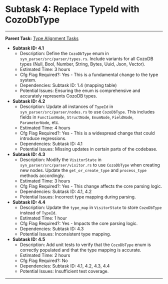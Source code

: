 # Subtask 4: Replace TypeId with CozoDbType

---

**Parent Task:** [Type Alignment Tasks](gemma_workflow/tasks/type_alignment_tasks.md)

*   **Subtask ID: 4.1**
    *   Description: Define the `CozoDbType` enum in `syn_parser/src/parser/types.rs`. Include variants for all CozoDB types (Null, Bool, Number, String, Bytes, Uuid, Json, Vector).
    *   Estimated Time: 3 hours
    *   Cfg Flag Required?: Yes - This is a fundamental change to the type system.
    *   Dependencies: Subtask ID: 1.4 (mapping table)
    *   Potential Issues: Ensuring the enum is comprehensive and accurately represents CozoDB types.
*   **Subtask ID: 4.2**
    *   Description: Update all instances of `TypeId` in `syn_parser/src/parser/nodes.rs` to use `CozoDbType`. This includes fields in `FunctionNode`, `StructNode`, `EnumNode`, `FieldNode`, `ParameterNode`, etc.
    *   Estimated Time: 4 hours
    *   Cfg Flag Required?: Yes - This is a widespread change that could introduce regressions.
    *   Dependencies: Subtask ID: 4.1
    *   Potential Issues: Missing updates in certain parts of the codebase.
*   **Subtask ID: 4.3**
    *   Description: Modify the `VisitorState` in `syn_parser/src/parser/visitor.rs` to use `CozoDbType` when creating new nodes. Update the `get_or_create_type` and `process_type` methods accordingly.
    *   Estimated Time: 3 hours
    *   Cfg Flag Required?: Yes - This change affects the core parsing logic.
    *   Dependencies: Subtask ID: 4.1, 4.2
    *   Potential Issues: Incorrect type mapping during parsing.
*   **Subtask ID: 4.4**
    *   Description: Update the `type_map` in `VisitorState` to store `CozoDbType` instead of `TypeId`.
    *   Estimated Time: 1 hour
    *   Cfg Flag Required?: Yes - Impacts the core parsing logic.
    *   Dependencies: Subtask ID: 4.3
    *   Potential Issues: Inconsistent type mapping.
*   **Subtask ID: 4.5**
    *   Description: Add unit tests to verify that the `CozoDbType` enum is correctly populated and that the type mapping is accurate.
    *   Estimated Time: 2 hours
    *   Cfg Flag Required?: No
    *   Dependencies: Subtask ID: 4.1, 4.2, 4.3, 4.4
    *   Potential Issues: Insufficient test coverage.

---
